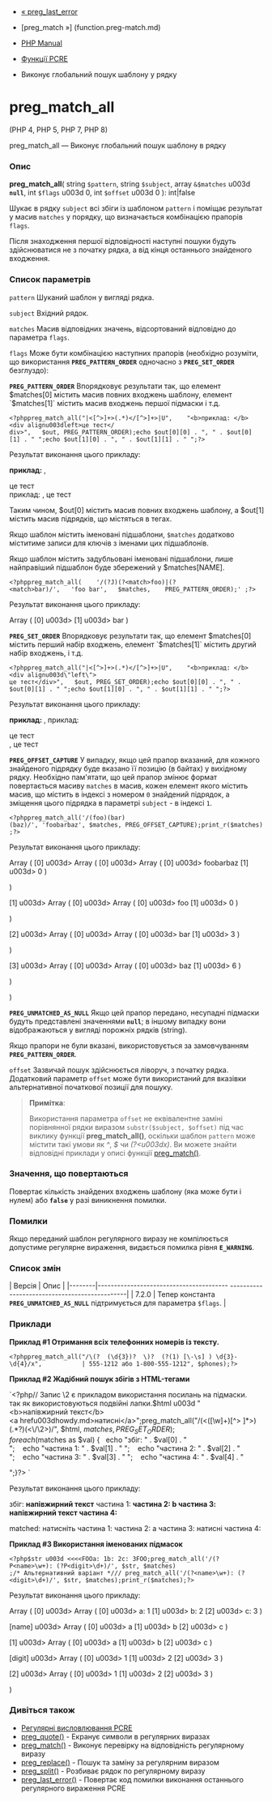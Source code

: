 - [« preg_last_error](function.preg-last-error.md)
- [preg_match »] (function.preg-match.md)

- [PHP Manual](index.md)
- [Функції PCRE](ref.pcre.md)
- Виконує глобальний пошук шаблону у рядку

# preg_match_all

(PHP 4, PHP 5, PHP 7, PHP 8)

preg_match_all — Виконує глобальний пошук шаблону в рядку

### Опис

**preg_match_all**(
string `$pattern`,
string `$subject`,
array `&$matches` u003d **`null`**,
int `$flags` u003d 0,
int `$offset` u003d 0
): int\|false

Шукає в рядку `subject` всі збіги із шаблоном `pattern` і поміщає
результат у масив `matches` у порядку, що визначається комбінацією прапорів
`flags`.

Після знаходження першої відповідності наступні пошуки будуть
здійснюватися не з початку рядка, а від кінця останнього знайденого
входження.

### Список параметрів

`pattern`
Шуканий шаблон у вигляді рядка.

`subject`
Вхідний рядок.

`matches`
Масив відповідних значень, відсортований відповідно до параметра
`flags`.

`flags`
Може бути комбінацією наступних прапорів (необхідно розуміти, що
використання **`PREG_PATTERN_ORDER`** одночасно з
**`PREG_SET_ORDER`** безглуздо):

**`PREG_PATTERN_ORDER`**
Впорядковує результати так, що елемент $matches[0] містить масив
повних входжень шаблону, елемент `$matches[1]` містить масив
входжень першої підмаски і т.д.

` <?phppreg_match_all("|<[^>]+>(.*)</[^>]+>|U",    "<b>приклад: </b><div alignu003dleft>це тест</ div>",   $out, PREG_PATTERN_ORDER);echo $out[0][0] . ", " . $out[0][1] . "
";echo $out[1][0] . ", " . $out[1][1] . "
";?> `

Результат виконання цього прикладу:

<b>приклад: </b>, <div alignu003dleft>це тест</div>
приклад: , це тест

Таким чином, $out[0] містить масив повних входжень шаблону, а
$out[1] містить масив підрядків, що містяться в тегах.

Якщо шаблон містить іменовані підшаблони, `$matches` додатково
міститиме записи для ключів з іменами цих підшаблонів.

Якщо шаблон містить задубльовані іменовані підшаблони, лише
найправіший підшаблон буде збережений у $matches[NAME].

` <?phppreg_match_all(    '/(?J)(?<match>foo)|(?<match>bar)/',   'foo bar',   $matches,    PREG_PATTERN_ORDER);' ;?> `

Результат виконання цього прикладу:

Array
(
[0] u003d>
[1] u003d> bar
)

**`PREG_SET_ORDER`**
Впорядковує результати так, що елемент $matches[0] містить перший
набір входжень, елемент `$matches[1]` містить другий набір входжень,
і т.д.

` <?phppreg_match_all("|<[^>]+>(.*)</[^>]+>|U",    "<b>приклад: </b><div alignu003d\"left\"> це тест</div>",   $out, PREG_SET_ORDER);echo $out[0][0] . ", " . $out[0][1] . "
";echo $out[1][0] . ", " . $out[1][1] . "
";?> `

Результат виконання цього прикладу:

<b>приклад: </b>, приклад:
<div alignu003d"left">це тест</div>, це тест

**`PREG_OFFSET_CAPTURE`**
У випадку, якщо цей прапор вказаний, для кожного знайденого підрядку буде
вказано її позицію (в байтах) у вихідному рядку. Необхідно пам'ятати, що
цей прапор змінює формат повертається масиву `matches` в масив, кожен
елемент якого містить масив, що містить в індексі з номером `0`
знайдений підрядок, а зміщення цього підрядка в параметрі `subject` - в
індексі `1`.

` <?phppreg_match_all('/(foo)(bar)(baz)/', 'foobarbaz', $matches, PREG_OFFSET_CAPTURE);print_r($matches);?> `

Результат виконання цього прикладу:

Array
(
[0] u003d> Array
(
[0] u003d> Array
(
[0] u003d> foobarbaz
[1] u003d> 0
)

)

[1] u003d> Array
(
[0] u003d> Array
(
[0] u003d> foo
[1] u003d> 0
)

)

[2] u003d> Array
(
[0] u003d> Array
(
[0] u003d> bar
[1] u003d> 3
)

)

[3] u003d> Array
(
[0] u003d> Array
(
[0] u003d> baz
[1] u003d> 6
)

)

)

**`PREG_UNMATCHED_AS_NULL`**
Якщо цей прапор передано, несупадні підмаски будуть представлені
значеннями **`null`**; в іншому випадку вони відображаються у вигляді порожніх
рядків (string).

Якщо прапори не були вказані, використовується за замовчуванням
**`PREG_PATTERN_ORDER`**.

`offset`
Зазвичай пошук здійснюється ліворуч, з початку рядка.
Додатковий параметр `offset` може бути використаний для вказівки
альтернативної початкової позиції для пошуку.

> **Примітка**:
>
> Використання параметра `offset` не еквівалентне заміні порівнянної
> рядки виразом `substr($subject, $offset)` під час виклику функції
> **preg_match_all()**, оскільки шаблон `pattern` може містити такі
> умови як *^*, *$* чи *(?\<u003dx)*. Ви можете знайти відповідні
> приклади у описі функції [preg_match()](function.preg-match.md).

### Значення, що повертаються

Повертає кількість знайдених входжень шаблону (яка може бути і
нулем) або **`false`** у разі виникнення помилки.

### Помилки

Якщо переданий шаблон регулярного виразу не компілюється
допустиме регулярне вираження, видається помилка рівня **`E_WARNING`**.

### Список змін

| Версія | Опис |
|--------|---------------------------------------- ----------------------------------------------|
| 7.2.0 | Тепер константа **`PREG_UNMATCHED_AS_NULL`** підтримується для параметра `$flags`. |

### Приклади

**Приклад #1 Отримання всіх телефонних номерів із тексту.**

` <?phppreg_match_all("/\(?  (\d{3})?  \)?  (?(1) [\-\s] ) \d{3}-\d{4}/x",           | 555-1212 або 1-800-555-1212", $phones);?> `

**Приклад #2 Жадібний пошук збігів з HTML-тегами**

`<?php// Запис \2 є прикладом використання посилань на підмаски. так як використовуються подвійні лапки.$html u003d "<b>напівжирний текст</b><a hrefu003dhowdy.md>натисні</a>";preg_match_all("/(<([\w]+)[^> ]*>)(.*?)(<\/\2>)/", $html, $matches, PREG_SET_ORDER);foreach ($matches as $val) {   echo "збіг: " . $val[0] . "
";    echo "частина 1: " . $val[1] . "
";    echo "частина 2: " . $val[2] . "
";    echo "частина 3: " . $val[3] . "
";    echo "частина 4: " . $val[4] . "

";}?> `

Результат виконання цього прикладу:

збіг: <b>напівжирний текст</b>
частина 1: <b>
частина 2: b
частина 3: напівжирний текст
частина 4: </b>

matched: <a hrefu003dhody.md>натисніть</a>
частина 1: <a hrefu003dhowdy.md>
частина 2: a
частина 3: натисні
частина 4: </a>

**Приклад #3 Використання іменованих підмасок**

` <?php$str u003d <<<<FOOa: 1b: 2c: 3FOO;preg_match_all('/(?P<name>\w+): (?P<digit>\d+)/', $str, $matches) ;/* Альтернативний варіант */// preg_match_all('/(?<name>\w+): (?<digit>\d+)/', $str, $matches);print_r($matches);?> `

Результат виконання цього прикладу:

Array
(
[0] u003d> Array
(
[0] u003d> a: 1
[1] u003d> b: 2
[2] u003d> c: 3
)

[name] u003d> Array
(
[0] u003d> a
[1] u003d> b
[2] u003d> c
)

[1] u003d> Array
(
[0] u003d> a
[1] u003d> b
[2] u003d> c
)

[digit] u003d> Array
(
[0] u003d> 1
[1] u003d> 2
[2] u003d> 3
)

[2] u003d> Array
(
[0] u003d> 1
[1] u003d> 2
[2] u003d> 3
)

)

### Дивіться також

- [Регулярні висловлювання PCRE](pcre.pattern.md)
- [preg_quote()](function.preg-quote.md) - Екранує символи в
регулярних виразах
- [preg_match()](function.preg-match.md) - Виконує перевірку на
відповідність регулярному виразу
- [preg_replace()](function.preg-replace.md) - Пошук та
заміну за регулярним виразом
- [preg_split()](function.preg-split.md) - Розбиває рядок по
регулярному виразу
- [preg_last_error()](function.preg-last-error.md) - Повертає код
помилки виконання останнього регулярного вираження PCRE
